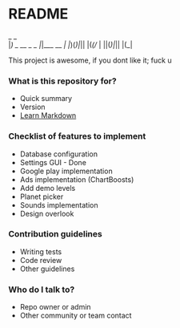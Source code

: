 # README #


 _                 _              
|_) _    __  _ _  |_|___    __  _|
|_)(_)|_|| |(_(/_ | ||(_)|_|| |(_|

  
This project is awesome, if you dont like it; fuck u

### What is this repository for? ###

* Quick summary
* Version
* [Learn Markdown](https://bitbucket.org/tutorials/markdowndemo)

### Checklist of features to implement ###

* Database configuration
* Settings GUI - Done
* Google play implementation
* Ads implementation (ChartBoosts)
* Add demo levels
* Planet picker
* Sounds implementation
* Design overlook

### Contribution guidelines ###

* Writing tests
* Code review
* Other guidelines

### Who do I talk to? ###

* Repo owner or admin
* Other community or team contact
